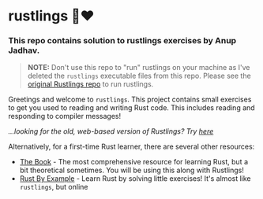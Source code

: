 # rustlings 🦀❤️

### This repo contains solution to rustlings exercises by Anup Jadhav.


> **NOTE:** Don't use this repo to "run" rustlings on your machine as I've deleted the `rustlings` executable files from this repo. Please see the [original Rustlings repo](https://github.com/rust-lang/rustlings) to run rustlings.

Greetings and welcome to `rustlings`. This project contains small exercises to get you used to reading and writing Rust code. This includes reading and responding to compiler messages!

_...looking for the old, web-based version of Rustlings? Try [here](https://github.com/rust-lang/rustlings/tree/rustlings-1)_

Alternatively, for a first-time Rust learner, there are several other resources:

- [The Book](https://doc.rust-lang.org/book/index.html) - The most comprehensive resource for learning Rust, but a bit theoretical sometimes. You will be using this along with Rustlings!
- [Rust By Example](https://doc.rust-lang.org/rust-by-example/index.html) - Learn Rust by solving little exercises! It's almost like `rustlings`, but online